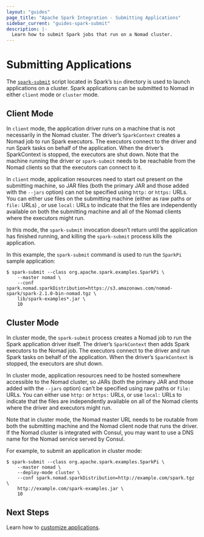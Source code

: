 ```yaml
---
layout: "guides"
page_title: "Apache Spark Integration - Submitting Applications"
sidebar_current: "guides-spark-submit"
description: |-
  Learn how to submit Spark jobs that run on a Nomad cluster.
---
```


# Submitting Applications

The [`spark-submit`](https://spark.apache.org/docs/latest/submitting-applications.html) 
script located in Spark’s `bin` directory is used to launch applications on a 
cluster. Spark applications can be submitted to Nomad in either `client` mode 
or `cluster` mode.

## Client Mode

In `client` mode, the application driver runs on a machine that is not 
necessarily in the Nomad cluster. The driver’s `SparkContext` creates a Nomad 
job to run Spark executors. The executors connect to the driver and run Spark 
tasks on behalf of the application. When the driver’s SparkContext is stopped, 
the executors are shut down. Note that the machine running the driver or 
`spark-submit` needs to be reachable from the Nomad clients so that the 
executors can connect to it.

In `client` mode, application resources need to start out present on the 
submitting machine, so JAR files (both the primary JAR and those added with the 
`--jars` option) can not be specified using `http:` or `https:` URLs. You can 
either use files on the submitting machine (either as raw paths or `file:` URLs)
, or use `local:` URLs to indicate that the files are independently available on
 both the submitting machine and all of the Nomad clients where the executors 
 might run.

In this mode, the `spark-submit` invocation doesn’t return until the application 
has finished running, and killing the `spark-submit` process kills the 
application. 

In this example, the `spark-submit` command is used to run the `SparkPi` sample 
application:

```shell
$ spark-submit --class org.apache.spark.examples.SparkPi \
    --master nomad \
    --conf spark.nomad.sparkDistribution=https://s3.amazonaws.com/nomad-spark/spark-2.1.0-bin-nomad.tgz \
    lib/spark-examples*.jar \
    10
```

## Cluster Mode

In cluster mode, the `spark-submit` process creates a Nomad job to run the Spark 
application driver itself. The driver’s `SparkContext` then adds Spark executors
 to the Nomad job. The executors connect to the driver and run Spark tasks on 
 behalf of the application. When the driver’s `SparkContext` is stopped, the 
 executors are shut down.

In cluster mode, application resources need to be hosted somewhere accessible 
to the Nomad cluster, so JARs (both the primary JAR and those added with the 
`--jars` option) can’t be specified using raw paths or `file:` URLs. You can either 
use `http:` or `https:` URLs, or use `local:` URLs to indicate that the files are 
independently available on all of the Nomad clients where the driver and executors 
might run.

Note that in cluster mode, the Nomad master URL needs to be routable from both 
the submitting machine and the Nomad client node that runs the driver. If the 
Nomad cluster is integrated with Consul, you may want to use a DNS name for the 
Nomad service served by Consul.

For example, to submit an application in cluster mode:

```shell
$ spark-submit --class org.apache.spark.examples.SparkPi \
    --master nomad \
    --deploy-mode cluster \
    --conf spark.nomad.sparkDistribution=http://example.com/spark.tgz \
    http://example.com/spark-examples.jar \
    10
```

## Next Steps

Learn how to [customize applications](/guides/spark/customizing.html).
